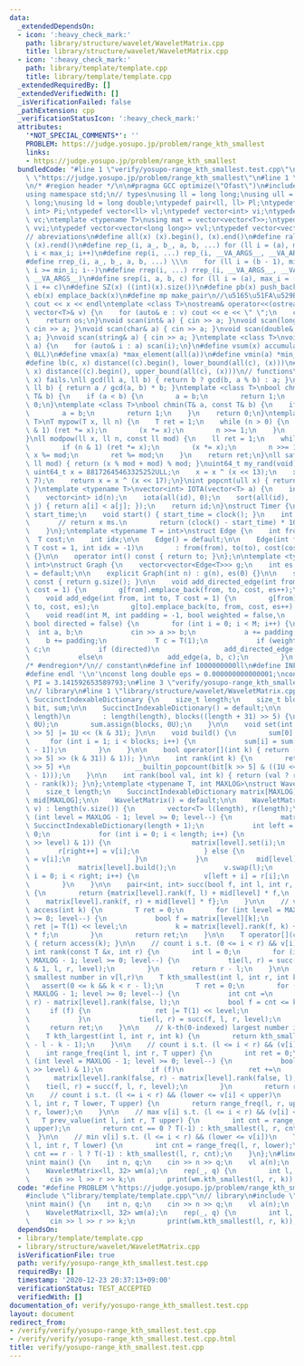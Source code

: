 ```yaml
---
data:
  _extendedDependsOn:
  - icon: ':heavy_check_mark:'
    path: library/structure/wavelet/WaveletMatrix.cpp
    title: library/structure/wavelet/WaveletMatrix.cpp
  - icon: ':heavy_check_mark:'
    path: library/template/template.cpp
    title: library/template/template.cpp
  _extendedRequiredBy: []
  _extendedVerifiedWith: []
  _isVerificationFailed: false
  _pathExtension: cpp
  _verificationStatusIcon: ':heavy_check_mark:'
  attributes:
    '*NOT_SPECIAL_COMMENTS*': ''
    PROBLEM: https://judge.yosupo.jp/problem/range_kth_smallest
    links:
    - https://judge.yosupo.jp/problem/range_kth_smallest
  bundledCode: "#line 1 \"verify/yosupo-range_kth_smallest.test.cpp\"\n#define PROBLEM\
    \ \"https://judge.yosupo.jp/problem/range_kth_smallest\"\n#line 1 \"library/template/template.cpp\"\
    \n/* #region header */\n\n#pragma GCC optimize(\"Ofast\")\n#include <bits/stdc++.h>\n\
    using namespace std;\n// types\nusing ll = long long;\nusing ull = unsigned long\
    \ long;\nusing ld = long double;\ntypedef pair<ll, ll> Pl;\ntypedef pair<int,\
    \ int> Pi;\ntypedef vector<ll> vl;\ntypedef vector<int> vi;\ntypedef vector<char>\
    \ vc;\ntemplate <typename T>\nusing mat = vector<vector<T>>;\ntypedef vector<vector<int>>\
    \ vvi;\ntypedef vector<vector<long long>> vvl;\ntypedef vector<vector<char>> vvc;\n\
    // abreviations\n#define all(x) (x).begin(), (x).end()\n#define rall(x) (x).rbegin(),\
    \ (x).rend()\n#define rep_(i, a_, b_, a, b, ...) for (ll i = (a), max_i = (b);\
    \ i < max_i; i++)\n#define rep(i, ...) rep_(i, __VA_ARGS__, __VA_ARGS__, 0, __VA_ARGS__)\n\
    #define rrep_(i, a_, b_, a, b, ...) \\\n    for (ll i = (b - 1), min_i = (a);\
    \ i >= min_i; i--)\n#define rrep(i, ...) rrep_(i, __VA_ARGS__, __VA_ARGS__, 0,\
    \ __VA_ARGS__)\n#define srep(i, a, b, c) for (ll i = (a), max_i = (b); i < max_i;\
    \ i += c)\n#define SZ(x) ((int)(x).size())\n#define pb(x) push_back(x)\n#define\
    \ eb(x) emplace_back(x)\n#define mp make_pair\n//\u5165\u51FA\u529B\n#define print(x)\
    \ cout << x << endl\ntemplate <class T>\nostream& operator<<(ostream& os, const\
    \ vector<T>& v) {\n    for (auto& e : v) cout << e << \" \";\n    cout << endl;\n\
    \    return os;\n}\nvoid scan(int& a) { cin >> a; }\nvoid scan(long long& a) {\
    \ cin >> a; }\nvoid scan(char& a) { cin >> a; }\nvoid scan(double& a) { cin >>\
    \ a; }\nvoid scan(string& a) { cin >> a; }\ntemplate <class T>\nvoid scan(vector<T>&\
    \ a) {\n    for (auto& i : a) scan(i);\n}\n#define vsum(x) accumulate(all(x),\
    \ 0LL)\n#define vmax(a) *max_element(all(a))\n#define vmin(a) *min_element(all(a))\n\
    #define lb(c, x) distance((c).begin(), lower_bound(all(c), (x)))\n#define ub(c,\
    \ x) distance((c).begin(), upper_bound(all(c), (x)))\n// functions\n// gcd(0,\
    \ x) fails.\nll gcd(ll a, ll b) { return b ? gcd(b, a % b) : a; }\nll lcm(ll a,\
    \ ll b) { return a / gcd(a, b) * b; }\ntemplate <class T>\nbool chmax(T& a, const\
    \ T& b) {\n    if (a < b) {\n        a = b;\n        return 1;\n    }\n    return\
    \ 0;\n}\ntemplate <class T>\nbool chmin(T& a, const T& b) {\n    if (b < a) {\n\
    \        a = b;\n        return 1;\n    }\n    return 0;\n}\ntemplate <typename\
    \ T>\nT mypow(T x, ll n) {\n    T ret = 1;\n    while (n > 0) {\n        if (n\
    \ & 1) (ret *= x);\n        (x *= x);\n        n >>= 1;\n    }\n    return ret;\n\
    }\nll modpow(ll x, ll n, const ll mod) {\n    ll ret = 1;\n    while (n > 0) {\n\
    \        if (n & 1) (ret *= x);\n        (x *= x);\n        n >>= 1;\n       \
    \ x %= mod;\n        ret %= mod;\n    }\n    return ret;\n}\nll safemod(ll x,\
    \ ll mod) { return (x % mod + mod) % mod; }\nuint64_t my_rand(void) {\n    static\
    \ uint64_t x = 88172645463325252ULL;\n    x = x ^ (x << 13);\n    x = x ^ (x >>\
    \ 7);\n    return x = x ^ (x << 17);\n}\nint popcnt(ull x) { return __builtin_popcountll(x);\
    \ }\ntemplate <typename T>\nvector<int> IOTA(vector<T> a) {\n    int n = a.size();\n\
    \    vector<int> id(n);\n    iota(all(id), 0);\n    sort(all(id), [&](int i, int\
    \ j) { return a[i] < a[j]; });\n    return id;\n}\nstruct Timer {\n    clock_t\
    \ start_time;\n    void start() { start_time = clock(); }\n    int lap() {\n \
    \       // return x ms.\n        return (clock() - start_time) * 1000 / CLOCKS_PER_SEC;\n\
    \    }\n};\ntemplate <typename T = int>\nstruct Edge {\n    int from, to;\n  \
    \  T cost;\n    int idx;\n\n    Edge() = default;\n\n    Edge(int from, int to,\
    \ T cost = 1, int idx = -1)\n        : from(from), to(to), cost(cost), idx(idx)\
    \ {}\n\n    operator int() const { return to; }\n};\n\ntemplate <typename T =\
    \ int>\nstruct Graph {\n    vector<vector<Edge<T>>> g;\n    int es;\n\n    Graph()\
    \ = default;\n\n    explicit Graph(int n) : g(n), es(0) {}\n\n    size_t size()\
    \ const { return g.size(); }\n\n    void add_directed_edge(int from, int to, T\
    \ cost = 1) {\n        g[from].emplace_back(from, to, cost, es++);\n    }\n\n\
    \    void add_edge(int from, int to, T cost = 1) {\n        g[from].emplace_back(from,\
    \ to, cost, es);\n        g[to].emplace_back(to, from, cost, es++);\n    }\n\n\
    \    void read(int M, int padding = -1, bool weighted = false,\n             \
    \ bool directed = false) {\n        for (int i = 0; i < M; i++) {\n          \
    \  int a, b;\n            cin >> a >> b;\n            a += padding;\n        \
    \    b += padding;\n            T c = T(1);\n            if (weighted) cin >>\
    \ c;\n            if (directed)\n                add_directed_edge(a, b, c);\n\
    \            else\n                add_edge(a, b, c);\n        }\n    }\n};\n\n\
    /* #endregion*/\n// constant\n#define inf 1000000000ll\n#define INF 4000000004000000000LL\n\
    #define endl '\\n'\nconst long double eps = 0.000000000000001;\nconst long double\
    \ PI = 3.141592653589793;\n#line 3 \"verify/yosupo-range_kth_smallest.test.cpp\"\
    \n// library\n#line 1 \"library/structure/wavelet/WaveletMatrix.cpp\"\nstruct\
    \ SuccinctIndexableDictionary {\n    size_t length;\n    size_t blocks;\n    vector<unsigned>\
    \ bit, sum;\n\n    SuccinctIndexableDictionary() = default;\n\n    SuccinctIndexableDictionary(size_t\
    \ length)\n        : length(length), blocks((length + 31) >> 5) {\n        bit.assign(blocks,\
    \ 0U);\n        sum.assign(blocks, 0U);\n    }\n\n    void set(int k) { bit[k\
    \ >> 5] |= 1U << (k & 31); }\n\n    void build() {\n        sum[0] = 0U;\n   \
    \     for (int i = 1; i < blocks; i++) {\n            sum[i] = sum[i - 1] + __builtin_popcount(bit[i\
    \ - 1]);\n        }\n    }\n\n    bool operator[](int k) { return (bool((bit[k\
    \ >> 5] >> (k & 31)) & 1)); }\n\n    int rank(int k) {\n        return (sum[k\
    \ >> 5] +\n                __builtin_popcount(bit[k >> 5] & ((1U << (k & 31))\
    \ - 1)));\n    }\n\n    int rank(bool val, int k) { return (val ? rank(k) : k\
    \ - rank(k)); }\n};\ntemplate <typename T, int MAXLOG>\nstruct WaveletMatrix {\n\
    \    size_t length;\n    SuccinctIndexableDictionary matrix[MAXLOG];\n    int\
    \ mid[MAXLOG];\n\n    WaveletMatrix() = default;\n\n    WaveletMatrix(vector<T>\
    \ v) : length(v.size()) {\n        vector<T> l(length), r(length);\n        for\
    \ (int level = MAXLOG - 1; level >= 0; level--) {\n            matrix[level] =\
    \ SuccinctIndexableDictionary(length + 1);\n            int left = 0, right =\
    \ 0;\n            for (int i = 0; i < length; i++) {\n                if (((v[i]\
    \ >> level) & 1)) {\n                    matrix[level].set(i);\n             \
    \       r[right++] = v[i];\n                } else {\n                    l[left++]\
    \ = v[i];\n                }\n            }\n            mid[level] = left;\n\
    \            matrix[level].build();\n            v.swap(l);\n            for (int\
    \ i = 0; i < right; i++) {\n                v[left + i] = r[i];\n            }\n\
    \        }\n    }\n\n    pair<int, int> succ(bool f, int l, int r, int level)\
    \ {\n        return {matrix[level].rank(f, l) + mid[level] * f,\n            \
    \    matrix[level].rank(f, r) + mid[level] * f};\n    }\n\n    // v[k]\n    T\
    \ access(int k) {\n        T ret = 0;\n        for (int level = MAXLOG - 1; level\
    \ >= 0; level--) {\n            bool f = matrix[level][k];\n            if (f)\
    \ ret |= T(1) << level;\n            k = matrix[level].rank(f, k) + mid[level]\
    \ * f;\n        }\n        return ret;\n    }\n\n    T operator[](const int &k)\
    \ { return access(k); }\n\n    // count i s.t. (0 <= i < r) && v[i] == x\n   \
    \ int rank(const T &x, int r) {\n        int l = 0;\n        for (int level =\
    \ MAXLOG - 1; level >= 0; level--) {\n            tie(l, r) = succ((x >> level)\
    \ & 1, l, r, level);\n        }\n        return r - l;\n    }\n\n    // k-th(0-indexed)\
    \ smallest number in v[l,r)\n    T kth_smallest(int l, int r, int k) {\n     \
    \   assert(0 <= k && k < r - l);\n        T ret = 0;\n        for (int level =\
    \ MAXLOG - 1; level >= 0; level--) {\n            int cnt =\n                matrix[level].rank(false,\
    \ r) - matrix[level].rank(false, l);\n            bool f = cnt <= k;\n       \
    \     if (f) {\n                ret |= T(1) << level;\n                k -= cnt;\n\
    \            }\n            tie(l, r) = succ(f, l, r, level);\n        }\n   \
    \     return ret;\n    }\n\n    // k-th(0-indexed) largest number in v[l,r)\n\
    \    T kth_largest(int l, int r, int k) {\n        return kth_smallest(l, r, r\
    \ - l - k - 1);\n    }\n\n    // count i s.t. (l <= i < r) && (v[i] < upper)\n\
    \    int range_freq(int l, int r, T upper) {\n        int ret = 0;\n        for\
    \ (int level = MAXLOG - 1; level >= 0; level--) {\n            bool f = ((upper\
    \ >> level) & 1);\n            if (f)\n                ret +=\n              \
    \      matrix[level].rank(false, r) - matrix[level].rank(false, l);\n        \
    \    tie(l, r) = succ(f, l, r, level);\n        }\n        return ret;\n    }\n\
    \n    // count i s.t. (l <= i < r) && (lower <= v[i] < upper)\n    int range_freq(int\
    \ l, int r, T lower, T upper) {\n        return range_freq(l, r, upper) - range_freq(l,\
    \ r, lower);\n    }\n\n    // max v[i] s.t. (l <= i < r) && (v[i] < upper)\n \
    \   T prev_value(int l, int r, T upper) {\n        int cnt = range_freq(l, r,\
    \ upper);\n        return cnt == 0 ? T(-1) : kth_smallest(l, r, cnt - 1);\n  \
    \  }\n\n    // min v[i] s.t. (l <= i < r) && (lower <= v[i])\n    T next_value(int\
    \ l, int r, T lower) {\n        int cnt = range_freq(l, r, lower);\n        return\
    \ cnt == r - l ? T(-1) : kth_smallest(l, r, cnt);\n    }\n};\n#line 5 \"verify/yosupo-range_kth_smallest.test.cpp\"\
    \nint main() {\n    int n, q;\n    cin >> n >> q;\n    vl a(n);\n    scan(a);\n\
    \    WaveletMatrix<ll, 32> wm(a);\n    rep(_, q) {\n        int l, r, k;\n   \
    \     cin >> l >> r >> k;\n        print(wm.kth_smallest(l, r, k));\n    }\n}\n"
  code: "#define PROBLEM \"https://judge.yosupo.jp/problem/range_kth_smallest\"\n\
    #include \"library/template/template.cpp\"\n// library\n#include \"library/structure/wavelet/WaveletMatrix.cpp\"\
    \nint main() {\n    int n, q;\n    cin >> n >> q;\n    vl a(n);\n    scan(a);\n\
    \    WaveletMatrix<ll, 32> wm(a);\n    rep(_, q) {\n        int l, r, k;\n   \
    \     cin >> l >> r >> k;\n        print(wm.kth_smallest(l, r, k));\n    }\n}"
  dependsOn:
  - library/template/template.cpp
  - library/structure/wavelet/WaveletMatrix.cpp
  isVerificationFile: true
  path: verify/yosupo-range_kth_smallest.test.cpp
  requiredBy: []
  timestamp: '2020-12-23 20:37:13+09:00'
  verificationStatus: TEST_ACCEPTED
  verifiedWith: []
documentation_of: verify/yosupo-range_kth_smallest.test.cpp
layout: document
redirect_from:
- /verify/verify/yosupo-range_kth_smallest.test.cpp
- /verify/verify/yosupo-range_kth_smallest.test.cpp.html
title: verify/yosupo-range_kth_smallest.test.cpp
---
```

